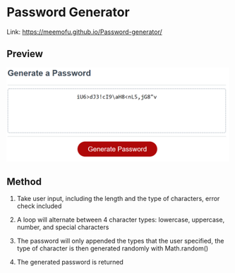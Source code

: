 # Password Generator

Link: https://meemofu.github.io/Password-generator/

## Preview

![Program-preview](./assets/image/example.png)

## Method

1. Take user input, including the length and the type of characters, error check included

2. A loop will alternate between 4 character types: lowercase, uppercase, number, and special characters

3. The password will only appended the types that the user specified, the type of character is then generated randomly with Math.random()

4. The generated password is returned
